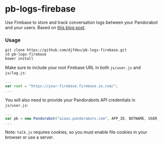 pb-logs-firebase
================

Use Firebase to store and track conversation logs between your Pandorabot and your users. Based on [this blog post](http://blog.pandorabots.com).

### Usage

```
git clone https://github.com/djfdev/pb-logs-firebase.git
cd pb-logs-firebase
bower install
```

Make sure to include your root Firebase URL in both `js/user.js` and `js/log.js`:

```javascript
...
var root = "https://your-firebase.firebase.io.com/";
...
```

You will also need to provide your Pandorabots API credentials in `js/user.js`:

```javascript
...
var pb = new Pandorabot("aiaas.pandorabots.com", APP_ID, BOTNAME, USER_KEY);
...
```

Note: `talk.js` requires cookies, so you must enable file cookies in your browser or use a server.
